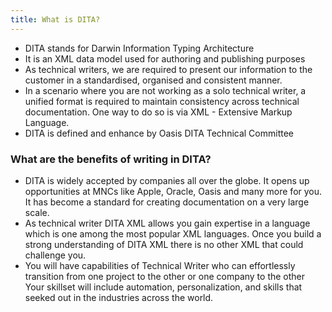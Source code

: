 ```yaml
---
title: What is DITA?
---
```

- DITA stands for Darwin Information Typing Architecture
- It is an XML data model used for authoring and publishing purposes
- As technical writers, we are required to present our information to the customer in a standardised, organised and consistent manner. 
- In a scenario where you are not working as a solo technical writer, a unified format is required to maintain consistency across technical documentation. One way to do so is via XML - Extensive Markup Language.
- DITA is defined and enhance by Oasis DITA Technical Committee

### What are the benefits of writing in DITA?
- DITA is widely accepted by companies all over the globe. It opens up opportunities at MNCs like Apple, Oracle, Oasis and many more for you. It has become a standard for creating documentation on a very large scale.
- As technical writer DITA XML allows you gain expertise in a language which is one among the most popular XML languages. Once you build a strong understanding of DITA XML there is no other XML that could challenge you. 
- You will have capabilities of Technical Writer who can effortlessly transition from one project to the other or one company to the other Your skillset will include automation, personalization, and skills that seeked out in the industries across the world.

